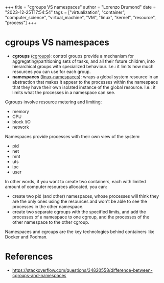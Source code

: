 +++
title = "cgroups VS namespaces"
author = "Lorenzo Drumond"
date = "2023-12-25T17:54:54"
tags = ["virtualization",  "container",  "computer_science",  "virtual_machine",  "VM",  "linux",  "kernel",  "resource",  "process"]
+++


# cgroups VS namespaces
- __cgroups__ ([cgroups](/wiki/cgroups/)): control groups provide a mechanism for aggregating/partitioning sets of tasks, and all their future children, into hierarchical groups with specialized behaviour. I.e.: it limits how much resources you can use for each group.
- __namespaces__ ([linux-namespaces](/wiki/linux-namespaces/)): wraps a global system resource in an abstraction that makes it appear to the processes within the namespace that they have their own isolated instance of the global resource. I.e.: it limits what the processes in a namespace can see.

Cgroups involve resource metering and limiting:
- memory
- CPU
- block I/O
- network

Namespaces provide processes with their own view of the system:
- pid
- net
- mnt
- uts
- ipc
- user

In other words, if you want to create two containers, each with limited amount of computer resources allocated, you can:
- create two pid (and other) namespaces, whose processes will think they are the only ones using the resources and won't be able to see the processes in the other namespace.
- create two separate cgroups with the specified limits, and add the processes of a namespace to one cgroup, and the processes of the other namespace to the other cgroup.

Namespaces and cgroups are the key technologies behind containers like Docker and Podman.

# References
- https://stackoverflow.com/questions/34820558/difference-between-cgroups-and-namespaces
